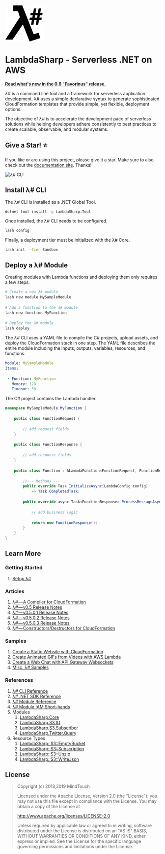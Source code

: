 ﻿![λ#](src/DocFx/images/LambdaSharpLogo.png)

# LambdaSharp - Serverless .NET on AWS

**[Read what's new in the 0.6 "Favorinus" release.](http://lambdasharp.github.io/articles/ReleaseNotes-Favorinus.html)**

λ# is a command line tool and a framework for serverless application development. λ# uses a simple declarative syntax to generate sophisticated CloudFormation templates that provide simple, yet flexible, deployment options.

The objective of λ# is to accelerate the development pace of serverless solutions while helping developers adhere consistently to best practices to create scalable, observable, and modular systems.

## Give a Star! :star:

If you like or are using this project, please give it a star. Make sure to also check out the [documentation site](https://lambdasharp.github.io). Thanks!

![λ# CLI](src/DocFx/images/LashAnsiColor-WIP.gif)

## Install λ# CLI

The λ# CLI is installed as a .NET Global Tool.

```bash
dotnet tool install -g LambdaSharp.Tool
```

Once installed, the λ# CLI needs to be configured.
```bash
lash config
```

Finally, a deployment tier must be initialized with the λ# Core.
```bash
lash init --tier Sandbox
```

## Deploy a λ# Module

Creating modules with Lambda functions and deploying them only requires a few steps.

```bash
# Create a new λ# module
lash new module MySampleModule

# Add a function to the λ# module
lash new function MyFunction

# Deploy the λ# module
lash deploy
```

The λ# CLI uses a YAML file to compile the C# projects, upload assets, and deploy the CloudFormation stack in one step. The YAML file describes the entire module including the inputs, outputs, variables, resources, and functions.

```yaml
Module: MySampleModule
Items:

 - Function: MyFunction
   Memory: 128
   Timeout: 30
```

The C# project contains the Lambda handler.

```csharp
namespace MySampleModule.MyFunction {

    public class FunctionRequest {

        // add request fields
    }

    public class FunctionResponse {

        // add response fields
    }

    public class Function : ALambdaFunction<FunctionRequest, FunctionResponse> {

        //--- Methods ---
        public override Task InitializeAsync(LambdaConfig config)
            => Task.CompletedTask;

        public override async Task<FunctionResponse> ProcessMessageAsync(FunctionRequest request) {

            // add business logic

            return new FunctionResponse();
        }
    }
}
```

## Learn More

### Getting Started

1. [Setup λ#](http://lambdasharp.github.io/articles/Setup.html)

### Articles

1. [λ# — A Compiler for CloudFormation](https://medium.com/mindtouch-engineering/%CE%BB-a-compiler-for-cloudformation-b35744e49d6c)
1. [λ# — v0.5 Release Notes](https://medium.com/mindtouch-engineering/%CE%BB-news-0-5-rc1-released-906bdfc059a)
1. [λ# — v0.5.0.1 Release Notes](https://medium.com/mindtouch-engineering/%CE%BB-v0-5-0-1-release-notes-f07966ace1c5)
1. [λ# — v0.5.0.2 Release Notes](https://medium.com/mindtouch-engineering/%CE%BB-v0-5-0-2-release-notes-69458b35bddd)
1. [λ# — v0.5.0.3 Release Notes](https://medium.com/mindtouch-engineering/%CE%BB-v0-5-0-3-release-notes-9d27082609c5)
1. [λ# — Constructors/Destructors for CloudFormation](https://medium.com/mindtouch-engineering/constructors-destructors-for-cloudformation-stacks-233de1b1fcca)

### Samples

1. [Create a Static Website with CloudFormation](https://github.com/LambdaSharp/StaticWebsite-Sample)
1. [Create Animated GIFs from Videos with AWS Lambda](https://github.com/LambdaSharp/GifMaker-Sample)
1. [Create a Web Chat with API Gateway Websockets](https://github.com/LambdaSharp/WebSocketsChat-Sample)
1. [Misc. λ# Samples](Samples/ReadMe.md)

### References

1. [λ# CLI Reference](http://lambdasharp.github.io/cli/ReadMe.html)
1. [λ# .NET SDK Reference](http://lambdasharp.github.io/sdk/index.html)
1. [λ# Module Reference](http://lambdasharp.github.io/module/Module.html)
1. [λ# Module IAM Short-hands](src/LambdaSharp.Tool/Resources/IAM-Mappings.yml)
1. Modules
    1. [LambdaSharp.Core](Modules/LambdaSharp.Core/ReadMe.md)
    1. [LambdaSharp.S3.IO](Modules/LambdaSharp.S3.IO/ReadMe.md)
    1. [LambdaSharp.S3.Subscriber](Modules/LambdaSharp.S3.Subscriber/ReadMe.md)
    1. [LambdaSharp.Twitter.Query](Modules/LambdaSharp.Twitter.Query/ReadMe.md)
1. Resource Types
    1. [LambdaSharp::S3::EmptyBucket](Modules/LambdaSharp.S3.IO/Docs/LambdaSharp-S3-EmptyBucket.md)
    1. [LambdaSharp::S3::Subscription](Modules/LambdaSharp.S3.Subscriber/Docs/LambdaSharp-S3-Subscription.md)
    1. [LambdaSharp::S3::Unzip](Modules/LambdaSharp.S3.IO/Docs/LambdaSharp-S3-Unzip.md)
    1. [LambdaSharp::S3::WriteJson](Modules/LambdaSharp.S3.IO/Docs/LambdaSharp-S3-WriteJson.md)

## License

> Copyright (c) 2018,2019 MindTouch
>
> Licensed under the Apache License, Version 2.0 (the "License");
> you may not use this file except in compliance with the License.
> You may obtain a copy of the License at
>
> http://www.apache.org/licenses/LICENSE-2.0
>
> Unless required by applicable law or agreed to in writing, software
> distributed under the License is distributed on an "AS IS" BASIS,
> WITHOUT WARRANTIES OR CONDITIONS OF ANY KIND, either express or implied.
> See the License for the specific language governing permissions and
> limitations under the License.
